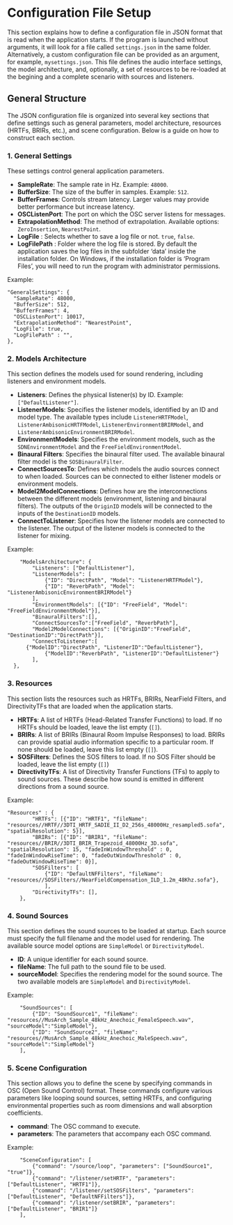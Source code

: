 # Configuration File Setup

This section explains how to define a configuration file in JSON format that is read when the application starts. If the program is launched without arguments, it will look for a file called `settings.json` in the same folder. Alternatively, a custom configuration file can be provided as an argument, for example, `mysettings.json`.  This file defines the audio interface settings, the model architecture, and, optionally, a set of resources to be re-loaded at the begining and a complete scenario with sources and listeners.

## General Structure

The JSON configuration file is organized into several key sections that define settings such as general parameters, model architecture, resources (HRTFs, BRIRs, etc.), and scene configuration. Below is a guide on how to construct each section.

### 1. General Settings

These settings control general application parameters.

- **SampleRate**: The sample rate in Hz. Example: `48000`.
- **BufferSize**: The size of the buffer in samples. Example: `512`.
- **BufferFrames**: Controls stream latency. Larger values may provide better performance but increase latency.
- **OSCListenPort**: The port on which the OSC server listens for messages.
- **ExtrapolationMethod**: The method of extrapolation. Available options: `ZeroInsertion`, `NearestPoint`.
- **LogFile** : Selects whether to save a log file or not. `true`, `false`.
- **LogFilePath** : Folder where the log file is stored. By default the application saves the log files in the subfolder ‘data’ inside the installation folder. On Windows, if the installation folder is ‘Program Files’, you will need to run the program with administrator permissions.

Example: 

```
"GeneralSettings": {
  "SampleRate": 48000,
  "BufferSize": 512,
  "BufferFrames": 4,
  "OSCListenPort": 10017,
  "ExtrapolationMethod": "NearestPoint",
  "LogFile": true,
  "LogFilePath" : "",
},
```

### 2. Models Architecture

This section defines the models used for sound rendering, including listeners and environment models.

- **Listeners**: Defines the physical listener(s) by ID. Example: `["DefaultListener"]`.
- **ListenerModels**: Specifies the listener models, identified by an ID and model type. The available types include `ListenerHRTFModel`, `ListenerAmbisonicHRTFModel`, `ListenerEnvironmentBRIRModel`, and `ListenerAmbisonicEnvironmentBRIRModel`.
- **EnvironmentModels**: Specifies the environment models, such as the `SDNEnvironmentModel` and the `FreeFieldEnvironmentModel`.
- **Binaural Filters**: Specifies the binaural filter used. The available binaural filter model is the `SOSBinauralFilter`.
- **ConnectSourcesTo**: Defines which models the audio sources connect to when loaded. Sources can be connected to either listener models or environment models.
- **Model2ModelConnections**: Defines how are the interconnections between the different models (environment, listening and binaural filters).  The outputs of the `OriginID` models will be connected to the inputs of the `DestinationID` models.
- **ConnectToListener**: Specifies how the listener models are connected to the listener. The output of the listener models is connected to the listener for mixing.

Example:

```
	"ModelsArchitecture": {	
		"Listeners": ["DefaultListener"],		
		"ListenerModels": [
			{"ID": "DirectPath", "Model": "ListenerHRTFModel"},							
			{"ID": "ReverbPath", "Model": "ListenerAmbisonicEnvironmentBRIRModel"}	
		],
		"EnvironmentModels": [{"ID": "FreeField", "Model": "FreeFieldEnvironmentModel"}],
		"BinauralFilters":[],
		"ConnectSourcesTo":["FreeField", "ReverbPath"],				
		"Model2ModelConnections": [{"OriginID":"FreeField", "DestinationID":"DirectPath"}],		
		"ConnectToListener":[
      {"ModelID":"DirectPath", "ListenerID":"DefaultListener"},
			{"ModelID":"ReverbPath", "ListenerID":"DefaultListener"}
		],
  },
```

### 3. Resources

This section lists the resources such as HRTFs, BRIRs, NearField Filters, and DirectivityTFs that are loaded when the application starts.

- **HRTFs**: A list of HRTFs (Head-Related Transfer Functions) to load. If no HRTFs should be loaded, leave the list empty (`[]`).
- **BRIRs**: A list of BRIRs (Binaural Room Impulse Responses) to load. BRIRs can provide spatial audio information specific to a particular room. If none should be loaded, leave this list empty (`[]`).
- **SOSFilters**: Defines the SOS filters to load. If no SOS Filter should be loaded, leave the list empty (`[]`)
- **DirectivityTFs**: A list of Directivity Transfer Functions (TFs) to apply to sound sources. These describe how sound is emitted in different directions from a sound source.

Example: 

```
"Resources" : {
		"HRTFs": [{"ID": "HRTF1", "fileName": "resources//HRTF//3DTI_HRTF_SADIE_II_D2_256s_48000Hz_resampled5.sofa", "spatialResolution": 5}],		
		"BRIRs": [{"ID": "BRIR1", "fileName": "resources//BRIR//3DTI_BRIR_Trapezoid_48000Hz_3D.sofa", "spatialResolution": 15, "fadeInWindowThreshold" : 0, "fadeInWindowRiseTime": 0, "fadeOutWindowThreshold" : 0, "fadeOutWindowRiseTime": 0}],		
		"SOSFilters": [
			{"ID": "DefaultNFFilters", "fileName": "resources//SOSFilters//NearFieldCompensation_ILD_1.2m_48Khz.sofa"},
			],
		"DirectivityTFs": [], 
	},
```

### 4. Sound Sources

This section defines the sound sources to be loaded at startup. Each source must specify the full filename and the model used for rendering. The available source model options are `SimpleModel` or `DirectivityModel`.

- **ID**: A unique identifier for each sound source.
- **fileName**: The full path to the sound file to be used.
- **sourceModel**: Specifies the rendering model for the sound source. The two available models are `SimpleModel` and `DirectivityModel`.

Example: 

```
	"SoundSources": [
		{"ID": "SoundSource1", "fileName": "resources//MusArch_Sample_48kHz_Anechoic_FemaleSpeech.wav", "sourceModel":"SimpleModel"},
		{"ID": "SoundSource2", "fileName": "resources//MusArch_Sample_48kHz_Anechoic_MaleSpeech.wav", "sourceModel":"SimpleModel"}
	],
```

### 5. Scene Configuration

This section allows you to define the scene by specifying commands in OSC (Open Sound Control) format. These commands configure various parameters like looping sound sources, setting HRTFs, and configuring environmental properties such as room dimensions and wall absorption coefficients.

- **command**: The OSC command to execute.
- **parameters**: The parameters that accompany each OSC command.

Example:

```
	"SceneConfiguration": [
		{"command": "/source/loop", "parameters": ["SoundSource1", "true"]},		
		{"command": "/listener/setHRTF", "parameters": ["DefaultListener", "HRTF1"]},
		{"command": "/listener/setSOSFilters", "parameters": ["DefaultListener", "DefaultNFFilters"]},		
		{"command": "/listener/setBRIR", "parameters": ["DefaultListener", "BRIR1"]}
	],
```
